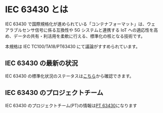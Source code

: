 # IEC 63430 とは

IEC 63430 で国際規格化が進められている「コンテナフォーマット」は、ウェアラブルセンサ信号に係る互換性や 5G システムと連携する IoT への適応性を高め、データの共有・利活用を柔軟に行える、標準化の核となる技術です。

本規格は IEC TC100/TA18/PT63430 にて議論がすすめられています。

## IEC 63430 の最新の状況

IEC 63430 の標準化状況のステータスは[こちら](https://www.iec.ch/dyn/www/f?p=103:38:512096124964144::::FSP_ORG_ID,FSP_APEX_PAGE,FSP_PROJECT_ID:22351,23,105002)から確認できます。

## IEC 63430 のプロジェクトチーム

IEC 63430 のプロジェクトチーム(PT)の情報は[PT 63430](https://www.iec.ch/dyn/www/f?p=103:14:512096124964144::::FSP_ORG_ID:27207)になります
